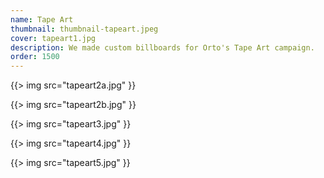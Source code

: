 ```yaml
---
name: Tape Art
thumbnail: thumbnail-tapeart.jpeg
cover: tapeart1.jpg
description: We made custom billboards for Orto's Tape Art campaign.
order: 1500
---
```


{{> img src="tapeart2a.jpg" }}

{{> img src="tapeart2b.jpg" }}

{{> img src="tapeart3.jpg" }}

{{> img src="tapeart4.jpg" }}

{{> img src="tapeart5.jpg" }}
